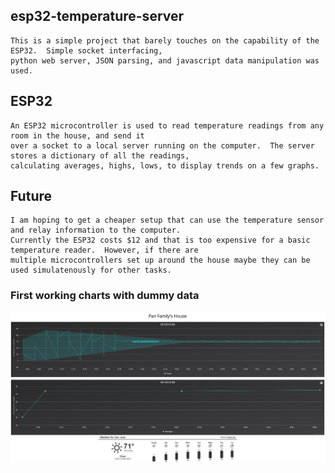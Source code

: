 ## esp32-temperature-server
    This is a simple project that barely touches on the capability of the ESP32.  Simple socket interfacing,
    python web server, JSON parsing, and javascript data manipulation was used.

## ESP32
    An ESP32 microcontroller is used to read temperature readings from any room in the house, and send it
    over a socket to a local server running on the computer.  The server stores a dictionary of all the readings, 
    calculating averages, highs, lows, to display trends on a few graphs.
    
## Future
    I am hoping to get a cheaper setup that can use the temperature sensor and relay information to the computer.
    Currently the ESP32 costs $12 and that is too expensive for a basic temperature reader.  However, if there are 
    multiple microcontrollers set up around the house maybe they can be used simulatenously for other tasks.
    
### First working charts with dummy data
![Screenshot](first_test.PNG)
